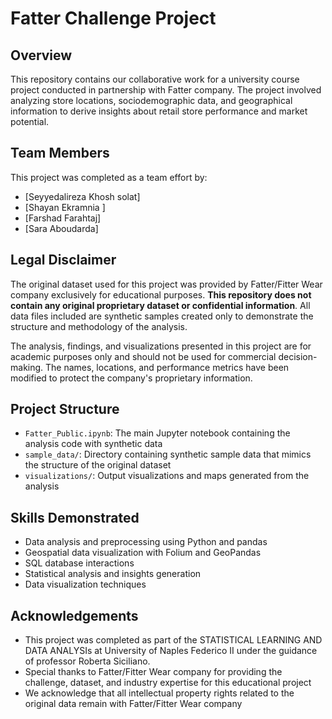 # Fatter Challenge Project

## Overview
This repository contains our collaborative work for a university course project conducted in partnership with Fatter company. The project involved analyzing store locations, sociodemographic data, and geographical information to derive insights about retail store performance and market potential.

## Team Members
This project was completed as a team effort by:
- [Seyyedalireza Khosh solat]
- [Shayan Ekramnia ]
- [Farshad Farahtaj]
- [Sara Aboudarda]

## Legal Disclaimer
The original dataset used for this project was provided by Fatter/Fitter Wear company exclusively for educational purposes. **This repository does not contain any original proprietary dataset or confidential information**. All data files included are synthetic samples created only to demonstrate the structure and methodology of the analysis.

The analysis, findings, and visualizations presented in this project are for academic purposes only and should not be used for commercial decision-making. The names, locations, and performance metrics have been modified to protect the company's proprietary information.

## Project Structure
- `Fatter_Public.ipynb`: The main Jupyter notebook containing the analysis code with synthetic data
- `sample_data/`: Directory containing synthetic sample data that mimics the structure of the original dataset
- `visualizations/`: Output visualizations and maps generated from the analysis

## Skills Demonstrated
- Data analysis and preprocessing using Python and pandas
- Geospatial data visualization with Folium and GeoPandas
- SQL database interactions
- Statistical analysis and insights generation
- Data visualization techniques

## Acknowledgements
- This project was completed as part of the STATISTICAL LEARNING AND DATA ANALYSIs at University of Naples Federico II under the guidance of professor Roberta Siciliano.
- Special thanks to Fatter/Fitter Wear company for providing the challenge, dataset, and industry expertise for this educational project
- We acknowledge that all intellectual property rights related to the original data remain with Fatter/Fitter Wear company
